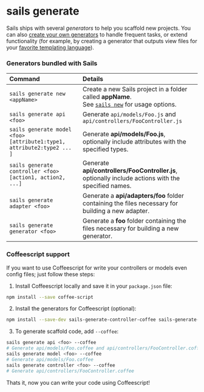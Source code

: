 # sails generate

Sails ships with several *generators* to help you scaffold new projects.  You can also [create your own generators](http://sailsjs.com/documentation/concepts/extending-sails/Generators/customGenerators.html) to handle frequent tasks, or extend functionality (for example, by creating a generator that outputs view files for your [favorite templating language](https://github.com/balderdashy/sails-generate-views-jade)).

### Generators bundled with Sails

|  Command                        | Details               |
|:--------------------------------|:----------------------|
| `sails generate new <appName>`  | Create a new Sails project in a folder called **appName**. <br/>See [`sails new`](http://sailsjs.com/documentation/reference/cli/sailsnew.html) for usage options. |
| `sails generate api <foo>`      | Generate `api/models/Foo.js` and `api/controllers/FooController.js` |
| `sails generate model <foo> [attribute1:type1, attribute2:type2 ... ]` | Generate **api/models/Foo.js**, optionally include attributes with the specified types. |
| `sails generate controller <foo> [action1, action2, ...]` | Generate **api/controllers/FooController.js**, optionally include actions with the specified names.  |
| `sails generate adapter <foo>`  | Generate a **api/adapters/foo** folder containing the files necessary for building a new adapter. |
| `sails generate generator <foo>`| Generate a **foo** folder containing the files necessary for building a new generator. |


### Coffeescript support

If you want to use Coffeescript for write your controllers or models even config files; just follow these steps:
 1. Install Coffeescript locally and save it in your `package.json` file:
```bash
npm install --save coffee-script
```
 2. Install the generators for Coffeescript (optional):
```bash
npm install --save-dev sails-generate-controller-coffee sails-generate-model-coffee
```
 3. To generate scaffold code, add `--coffee`:
```bash
sails generate api <foo> --coffee
# Generate api/models/Foo.coffee and api/controllers/FooController.coffee
sails generate model <foo> --coffee
# Generate api/models/Foo.coffee
sails generate controller <foo> --coffee
# Generate api/controllers/FooController.coffee
```

Thats it, now you can write your code using Coffeescript!


<docmeta name="displayName" value="sails generate">
<docmeta name="pageType" value="command">

